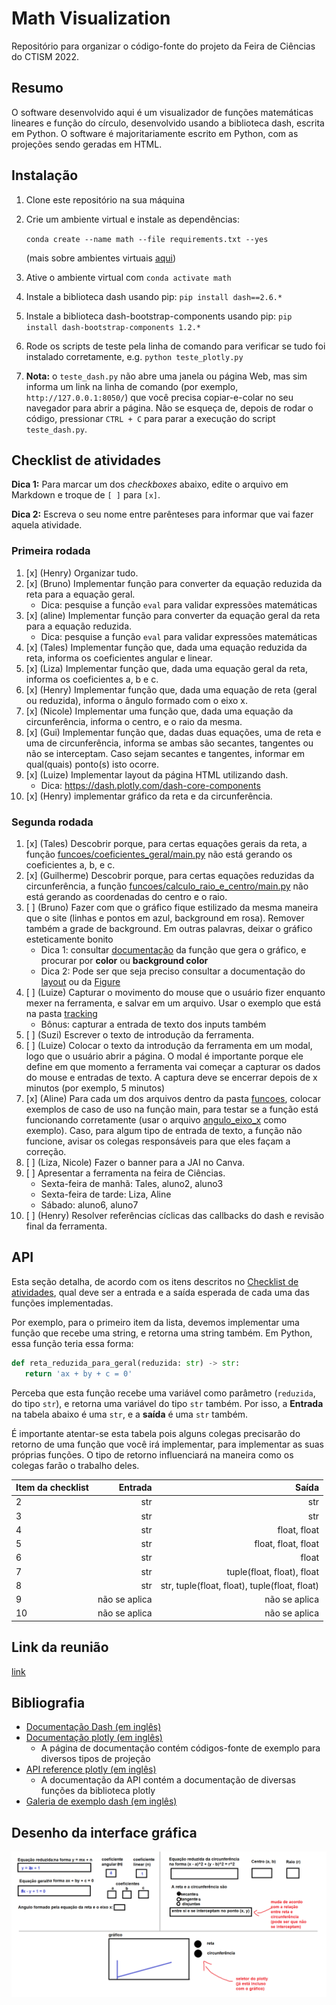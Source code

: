 # Math Visualization

Repositório para organizar o código-fonte do projeto da Feira de Ciências do CTISM 2022.

## Resumo

O software desenvolvido aqui é um visualizador de funções matemáticas lineares e função do círculo, desenvolvido usando 
a biblioteca dash, escrita em Python. O software é majoritariamente escrito em Python, com as projeções sendo geradas 
em HTML.

## Instalação

1. Clone este repositório na sua máquina
2. Crie um ambiente virtual e instale as dependências:

   `conda create --name math --file requirements.txt --yes`

   (mais sobre ambientes virtuais [aqui](
   https://github.com/CTISM-Prof-Henry/pythonEssentials/blob/main/chapters/venvs.md#criando-pela-linha-de-comando))

3. Ative o ambiente virtual com `conda activate math`
4. Instale a biblioteca dash usando pip: `pip install dash==2.6.*`
5. Instale a biblioteca dash-bootstrap-components usando pip: `pip install dash-bootstrap-components 1.2.*`
6. Rode os scripts de teste pela linha de comando para verificar se tudo foi instalado corretamente, e.g. 
   `python teste_plotly.py`
7. **Nota:** o `teste_dash.py` não abre uma janela ou página Web, mas sim
   informa um link na linha de comando (por exemplo, `http://127.0.0.1:8050/`) que você precisa copiar-e-colar no 
   seu navegador para abrir a página. Não se esqueça de, depois de rodar o código, pressionar `CTRL + C` para parar
   a execução do script `teste_dash.py`.

## Checklist de atividades

**Dica 1:** Para marcar um dos _checkboxes_ abaixo, edite o arquivo em Markdown
e troque de `[ ]` para `[x]`.

**Dica 2:** Escreva o seu nome entre parênteses para informar que vai fazer
aquela atividade.

### Primeira rodada

1. [x] (Henry) Organizar tudo.
2. [x] (Bruno) Implementar função para converter da equação reduzida da reta para a equação geral.
      * Dica: pesquise a função `eval` para validar expressões matemáticas
3. [x] (aline) Implementar função para converter da equação geral da reta para a equação reduzida.
      * Dica: pesquise a função `eval` para validar expressões matemáticas
4. [x] (Tales) Implementar função que, dada uma equação reduzida da reta, informa os coeficientes angular e linear.
5. [x] (Liza) Implementar função que, dada uma equação geral da reta, informa os coeficientes a, b e c.
6. [x] (Henry) Implementar função que, dada uma equação de reta (geral ou reduzida), informa o ângulo formado com o eixo x.
7. [x] (Nicole) Implementar uma função que, dada uma equação da circunferência, informa o centro, e o raio da mesma.
8. [x] (Gui) Implementar função que, dadas duas equações, uma de reta e uma de circunferência, informa se ambas são
       secantes, tangentes ou não se interceptam. Caso sejam secantes e tangentes, informar em qual(quais) ponto(s)
       isto ocorre.
9. [x] (Luize) Implementar layout da página HTML utilizando dash.
      * Dica: https://dash.plotly.com/dash-core-components
10. [x] (Henry) implementar gráfico da reta e da circunferência.

### Segunda rodada

1. [x] (Tales) Descobrir porque, para certas equações gerais da reta, a função [funcoes/coeficientes_geral/main.py]() 
       não está gerando os coeficientes a, b, e c.
2. [x] (Guilherme) Descobrir porque, para certas equações reduzidas da circunferência, a função [funcoes/calculo_raio_e_centro/main.py]() 
       não está gerando as coordenadas do centro e o raio.
3. [ ] (Bruno) Fazer com que o gráfico fique estilizado da mesma maneira que o site (linhas e pontos em azul, background 
       em rosa). 
       Remover também a grade de background. Em outras palavras, deixar o gráfico esteticamente bonito
   * Dica 1: consultar [documentação](https://plotly.com/python-api-reference/generated/plotly.graph_objects.Scatter.html) 
            da função que gera o gráfico, e procurar por **color** ou **background color**
   * Dica 2: Pode ser que seja preciso consultar a documentação do 
               [layout](https://plotly.com/python-api-reference/generated/plotly.graph_objects.Layout.html) ou da 
               [Figure](https://plotly.com/python-api-reference/generated/plotly.graph_objects.Figure.html)
4. [ ] (Luize) Capturar o movimento do mouse que o usuário fizer enquanto mexer na ferramenta, e salvar em um arquivo.
       Usar o exemplo que está na pasta [tracking](tracking)
   * Bônus: capturar a entrada de texto dos inputs também
5. [ ] (Suzi) Escrever o texto de introdução da ferramenta.
6. [ ] (Luize) Colocar o texto da introdução da ferramenta em um modal, logo que o usuário abrir a página. O modal é 
       importante porque ele define em que momento a ferramenta vai começar a capturar os dados do mouse e entradas de 
       texto. A captura deve se encerrar depois de x minutos (por exemplo, 5 minutos)
7. [x] (Aline) Para cada um dos arquivos dentro da pasta [funcoes](funcoes), colocar exemplos de caso de uso na função
       main, para testar se a função está funcionando corretamente (usar o arquivo [angulo_eixo_x](funcoes/angulo_eixo_x.py)
       como exemplo). Caso, para algum tipo de entrada de texto, a função não funcione, avisar os colegas responsáveis 
       para que eles façam a correção.
8. [ ] (Liza, Nicole) Fazer o banner para a JAI no Canva.
9. [ ] Apresentar a ferramenta na feira de Ciências. 
   * Sexta-feira de manhã: Tales, aluno2, aluno3
   * Sexta-feira de tarde: Liza, Aline
   * Sábado: aluno6, aluno7
10. [ ] (Henry) Resolver referências cíclicas das callbacks do dash e revisão final da ferramenta.

## API

Esta seção detalha, de acordo com os itens descritos no [Checklist de atividades](#checklist-de-atividades), qual 
deve ser a entrada e a saída esperada de cada uma das funções implementadas.

Por exemplo, para o primeiro item da lista, devemos implementar uma função que recebe uma string, e retorna uma string
também. Em Python, essa função teria essa forma:

```python
def reta_reduzida_para_geral(reduzida: str) -> str:
   return 'ax + by + c = 0'
```

Perceba que esta função recebe uma variável como parâmetro (`reduzida`, do tipo `str`), e retorna uma variável do tipo
`str` também. Por isso, a **Entrada** na tabela abaixo é uma `str`, e a **saída** é uma `str` também.

É importante atentar-se esta tabela pois alguns colegas precisarão do retorno de uma função que você irá implementar,
para implementar as suas próprias funções. O tipo de retorno influenciará na maneira como os colegas farão o trabalho
deles.

| Item da checklist |       Entrada |                                         Saída |
|:------------------|--------------:|----------------------------------------------:|
| 2                 |           str |                                           str |
| 3                 |           str |                                           str |
| 4                 |           str |                                  float, float |
| 5                 |           str |                           float, float, float |
| 6                 |           str |                                         float |
| 7                 |           str |                    tuple(float, float), float |
| 8                 |           str | str, tuple(float, float), tuple(float, float) |
| 9                 | não se aplica |                                 não se aplica |
| 10                | não se aplica |                                 não se aplica |


## Link da reunião 

[link](https://drive.google.com/file/d/1jte5aDalkYnU4661NR-E6pZAd0d8ITp8/view?usp=sharing)

## Bibliografia

* [Documentação Dash (em inglês)](https://dash.plotly.com/)
* [Documentação plotly (em inglês)](https://plotly.com/python/)
   * A página de documentação contém códigos-fonte de exemplo para diversos tipos de projeção
* [API reference plotly (em inglês)](https://plotly.com/python-api-reference/)
   * A documentação da API contém a documentação de diversas funções da biblioteca plotly
* [Galeria de exemplo dash (em inglês)](https://dash-example-index.herokuapp.com/)

## Desenho da interface gráfica

![](imagens/croqui.png)
